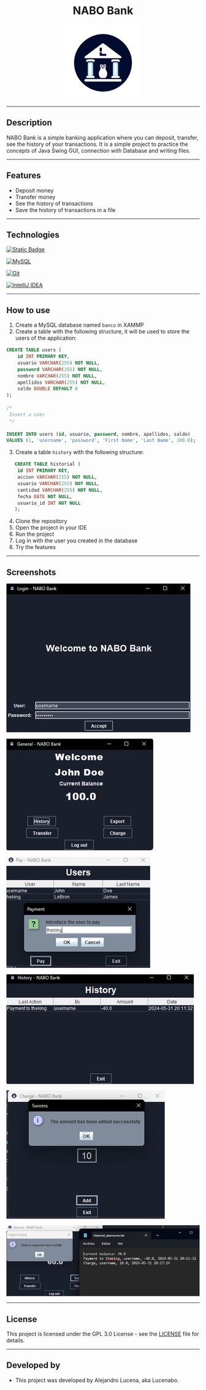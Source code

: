  <h1 style="display: flex; justify-content: center; align-items: center">NABO Bank</h1>

<img alt="Logo" height="200" src="/src/media/logo.png" width="200" style="display: flex; margin: auto"/>

---

## Description

NABO Bank is a simple banking application where you can deposit, transfer, see the history of your transactions.
It is a simple project to practice the concepts of Java Swing GUI, connection with Database and writing files.

---

## Features

- Deposit money
- Transfer money
- See the history of transactions
- Save the history of transactions in a file

---

## Technologies

[![Static Badge](https://img.shields.io/badge/Java-red?style=for-the-badge&logo=openjdk)]()

[![MySQL](https://img.shields.io/badge/mysql-4479A1.svg?style=for-the-badge&logo=mysql&logoColor=white)]()

[![Git](https://img.shields.io/badge/git-%23F05033.svg?style=for-the-badge&logo=git&logoColor=white)]()

[![IntelliJ IDEA](https://img.shields.io/badge/IntelliJ%20IDEA-000000.svg?style=for-the-badge&logo=intellij-idea&logoColor=white)]()

---

## How to use

1. Create a MySQL database named ``banco`` in XAMMP
2. Create a table with the following structure, it will be used to store the users of the application:

```sql
CREATE TABLE users (
    id INT PRIMARY KEY,
    usuario VARCHAR(255) NOT NULL,
    password VARCHAR(255) NOT NULL,
    nombre VARCHAR(255) NOT NULL,
    apellidos VARCHAR(255) NOT NULL,
    saldo DOUBLE DEFAULT 0
);

/*
 Insert a user
 */

INSERT INTO users (id, usuario, password, nombre, apellidos, saldo)
VALUES (1, 'username', 'password', 'First Name', 'Last Name', 100.0);
```

3. Create a table ``history`` with the following structure:

```sql
   CREATE TABLE historial (
    id INT PRIMARY KEY,
    accion VARCHAR(255) NOT NULL,
    usuario VARCHAR(255) NOT NULL,
    cantidad VARCHAR(255) NOT NULL,
    fecha DATE NOT NULL,
    usuario_id INT NOT NULL
   );
```

4. Clone the repository
5. Open the project in your IDE
6. Run the project
7. Log in with the user you created in the database
8. Try the features

---

## Screenshots

![Login](/src/media/screenshots/login.png)

![General](/src/media/screenshots/general.png)

![Transfer](/src/media/screenshots/pay.png)

![History](/src/media/screenshots/history.png)

![Deposit](/src/media/screenshots/charge.png)

![Export](/src/media/screenshots/export.png)

---

## License

This project is licensed under the GPL 3.0 License - see the [LICENSE](LICENSE) file for details.

---

## Developed by

- This project was developed by Alejandro Lucena, aka Lucenabo.